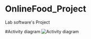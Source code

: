 # OnlineFood_Project
Lab software's Project

#Activity diagram
![Activity diagram](https://uupload.ir/files/llqt_activity_diagram.jpeg)
